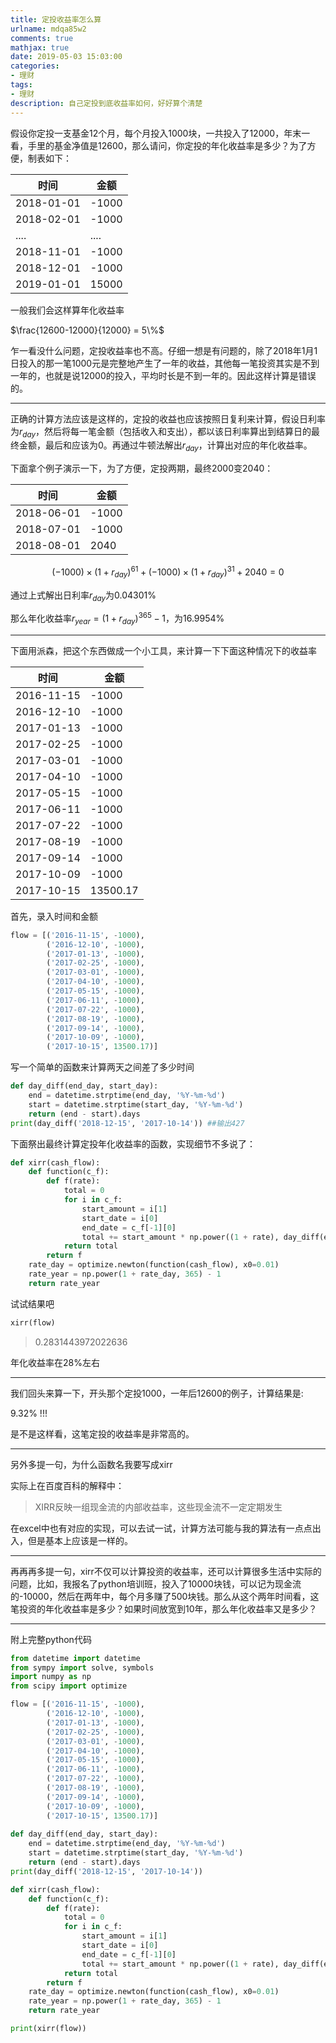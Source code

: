```yaml
---
title: 定投收益率怎么算
urlname: mdqa85w2
comments: true
mathjax: true
date: 2019-05-03 15:03:00
categories:
- 理财
tags:
- 理财
description: 自己定投到底收益率如何，好好算个清楚
---
```


假设你定投一支基金12个月，每个月投入1000块，一共投入了12000，年末一看，手里的基金净值是12600，那么请问，你定投的年化收益率是多少？为了方便，制表如下：

| 时间       | 金额  |
| ---------- | ----- |
| 2018-01-01 | -1000 |
| 2018-02-01 | -1000 |
| ....       | ....  |
| 2018-11-01 | -1000 |
| 2018-12-01 | -1000 |
| 2019-01-01 | 15000 |

一般我们会这样算年化收益率

 $\frac{12600-12000}{12000} = 5\%$

乍一看没什么问题，定投收益率也不高。仔细一想是有问题的，除了2018年1月1日投入的那一笔1000元是完整地产生了一年的收益，其他每一笔投资其实是不到一年的，也就是说12000的投入，平均时长是不到一年的。因此这样计算是错误的。

---

正确的计算方法应该是这样的，定投的收益也应该按照日复利来计算，假设日利率为$r_{day}$，然后将每一笔金额（包括收入和支出），都以该日利率算出到结算日的最终金额，最后和应该为0。再通过牛顿法解出$r_{day}$，计算出对应的年化收益率。

下面拿个例子演示一下，为了方便，定投两期，最终2000变2040：

| 时间       | 金额  |
| ---------- | ----- |
| 2018-06-01 | -1000 |
| 2018-07-01 | -1000 |
| 2018-08-01 | 2040  |

$$(-1000)\times(1+r_{day})^{61} +(-1000)\times(1+r_{day})^{31}+2040=0$$

通过上式解出日利率$r_{day}$为0.04301%

那么年化收益率$r_{year}=(1+r_{day})^{365}-1$，为16.9954%

---

下面用派森，把这个东西做成一个小工具，来计算一下下面这种情况下的收益率

| 时间       | 金额     |
| ---------- | -------- |
| 2016-11-15 | -1000    |
| 2016-12-10 | -1000    |
| 2017-01-13 | -1000    |
| 2017-02-25 | -1000    |
| 2017-03-01 | -1000    |
| 2017-04-10 | -1000    |
| 2017-05-15 | -1000    |
| 2017-06-11 | -1000    |
| 2017-07-22 | -1000    |
| 2017-08-19 | -1000    |
| 2017-09-14 | -1000    |
| 2017-10-09 | -1000    |
| 2017-10-15 | 13500.17 |

首先，录入时间和金额

```python
flow = [('2016-11-15', -1000), 
        ('2016-12-10', -1000),
        ('2017-01-13', -1000),
        ('2017-02-25', -1000),
        ('2017-03-01', -1000),
        ('2017-04-10', -1000),
        ('2017-05-15', -1000),
        ('2017-06-11', -1000),
        ('2017-07-22', -1000),
        ('2017-08-19', -1000),
        ('2017-09-14', -1000),
        ('2017-10-09', -1000),
        ('2017-10-15', 13500.17)]
```

写一个简单的函数来计算两天之间差了多少时间

```python
def day_diff(end_day, start_day):
    end = datetime.strptime(end_day, '%Y-%m-%d')
    start = datetime.strptime(start_day, '%Y-%m-%d')
    return (end - start).days
print(day_diff('2018-12-15', '2017-10-14')) ##输出427
```

下面祭出最终计算定投年化收益率的函数，实现细节不多说了：

```python
def xirr(cash_flow):
    def function(c_f):
        def f(rate):
            total = 0
            for i in c_f:
                start_amount = i[1]
                start_date = i[0]
                end_date = c_f[-1][0]
                total += start_amount * np.power((1 + rate), day_diff(end_date, start_date))
            return total
        return f
    rate_day = optimize.newton(function(cash_flow), x0=0.01)
    rate_year = np.power(1 + rate_day, 365) - 1
    return rate_year
```

试试结果吧

```python
xirr(flow)
```

> 0.2831443972022636

年化收益率在28%左右

---

我们回头来算一下，开头那个定投1000，一年后12600的例子，计算结果是:

9.32% !!!

是不是这样看，这笔定投的收益率是非常高的。

---

另外多提一句，为什么函数名我要写成xirr

实际上在百度百科的解释中：

> XIRR反映一组现金流的内部收益率，这些现金流不一定定期发生

在excel中也有对应的实现，可以去试一试，计算方法可能与我的算法有一点点出入，但是基本上应该是一样的。

---

再再再多提一句，xirr不仅可以计算投资的收益率，还可以计算很多生活中实际的问题，比如，我报名了python培训班，投入了10000块钱，可以记为现金流的-10000，然后在两年中，每个月多赚了500块钱。那么从这个两年时间看，这笔投资的年化收益率是多少？如果时间放宽到10年，那么年化收益率又是多少？

---

附上完整python代码

```python
from datetime import datetime
from sympy import solve, symbols
import numpy as np
from scipy import optimize

flow = [('2016-11-15', -1000), 
        ('2016-12-10', -1000),
        ('2017-01-13', -1000),
        ('2017-02-25', -1000),
        ('2017-03-01', -1000),
        ('2017-04-10', -1000),
        ('2017-05-15', -1000),
        ('2017-06-11', -1000),
        ('2017-07-22', -1000),
        ('2017-08-19', -1000),
        ('2017-09-14', -1000),
        ('2017-10-09', -1000),
        ('2017-10-15', 13500.17)]
        
def day_diff(end_day, start_day):
    end = datetime.strptime(end_day, '%Y-%m-%d')
    start = datetime.strptime(start_day, '%Y-%m-%d')
    return (end - start).days
print(day_diff('2018-12-15', '2017-10-14'))

def xirr(cash_flow):
    def function(c_f):
        def f(rate):
            total = 0
            for i in c_f:
                start_amount = i[1]
                start_date = i[0]
                end_date = c_f[-1][0]
                total += start_amount * np.power((1 + rate), day_diff(end_date, start_date))
            return total
        return f
    rate_day = optimize.newton(function(cash_flow), x0=0.01)
    rate_year = np.power(1 + rate_day, 365) - 1
    return rate_year

print(xirr(flow))
```

